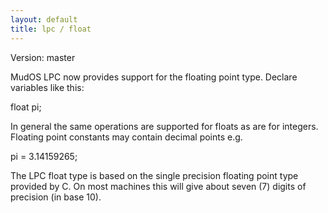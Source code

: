 ```yaml
---
layout: default
title: lpc / float
---
```


Version: master

MudOS LPC now provides support for the floating point type. Declare
variables like this:

float pi;

In general the same operations are supported for floats as are for integers.
Floating point constants may contain decimal points e.g.

pi = 3.14159265;

The LPC float type is based on the single precision floating point type
provided by C. On most machines this will give about seven (7) digits
of precision (in base 10).
